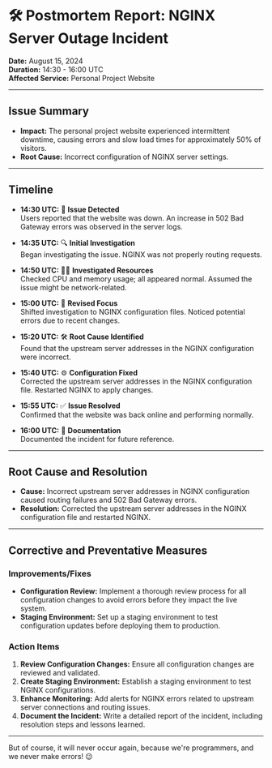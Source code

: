 # 🛠️ Postmortem Report: NGINX Server Outage Incident

**Date:** August 15, 2024  
**Duration:** 14:30 - 16:00 UTC  
**Affected Service:** Personal Project Website  

---

## Issue Summary

- **Impact:** The personal project website experienced intermittent downtime, causing errors and slow load times for approximately 50% of visitors.
- **Root Cause:** Incorrect configuration of NGINX server settings.

---

## Timeline

- **14:30 UTC:** 🚨 **Issue Detected**  
  Users reported that the website was down. An increase in 502 Bad Gateway errors was observed in the server logs.

- **14:35 UTC:** 🔍 **Initial Investigation**  
  Began investigating the issue. NGINX was not properly routing requests.

- **14:50 UTC:** 🕵️‍♂️ **Investigated Resources**  
  Checked CPU and memory usage; all appeared normal. Assumed the issue might be network-related.

- **15:00 UTC:** 🔄 **Revised Focus**  
  Shifted investigation to NGINX configuration files. Noticed potential errors due to recent changes.

- **15:20 UTC:** 🛠️ **Root Cause Identified**  
  Found that the upstream server addresses in the NGINX configuration were incorrect.

- **15:40 UTC:** ⚙️ **Configuration Fixed**  
  Corrected the upstream server addresses in the NGINX configuration file. Restarted NGINX to apply changes.

- **15:55 UTC:** ✅ **Issue Resolved**  
  Confirmed that the website was back online and performing normally.

- **16:00 UTC:** 📝 **Documentation**  
  Documented the incident for future reference.

---

## Root Cause and Resolution

- **Cause:** Incorrect upstream server addresses in NGINX configuration caused routing failures and 502 Bad Gateway errors.
- **Resolution:** Corrected the upstream server addresses in the NGINX configuration file and restarted NGINX.

---

## Corrective and Preventative Measures

### Improvements/Fixes

- **Configuration Review:** Implement a thorough review process for all configuration changes to avoid errors before they impact the live system.
- **Staging Environment:** Set up a staging environment to test configuration updates before deploying them to production.

### Action Items

1. **Review Configuration Changes:** Ensure all configuration changes are reviewed and validated.
2. **Create Staging Environment:** Establish a staging environment to test NGINX configurations.
3. **Enhance Monitoring:** Add alerts for NGINX errors related to upstream server connections and routing issues.
4. **Document the Incident:** Write a detailed report of the incident, including resolution steps and lessons learned.

---

But of course, it will never occur again, because we're programmers, and we never make errors! 😉
